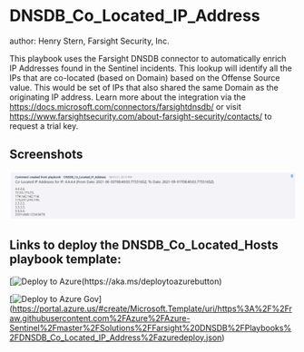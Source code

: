 # DNSDB_Co_Located_IP_Address
author: Henry Stern, Farsight Security, Inc.

This playbook uses the Farsight DNSDB connector to automatically enrich IP Addresses found in the Sentinel incidents. This lookup will identify all the IPs that are co-located (based on Domain) based on the Offense Source value. This would be set of IPs that also shared the same Domain as the originating IP address. 
Learn more about the integration via the https://docs.microsoft.com/connectors/farsightdnsdb/ or visit https://www.farsightsecurity.com/about-farsight-security/contacts/ to request a trial key.

## Screenshots

![Incident Comments](./Graphics/co_located_ip_addresses.png)


## Links to deploy the DNSDB_Co_Located_Hosts playbook template:

[![Deploy to Azure(https://aka.ms/deploytoazurebutton)](https://portal.azure.com/#create/Microsoft.Template/uri/https%3A%2F%2Fraw.githubusercontent.com%2FAzure%2FAzure-Sentinel%2Fmaster%2FSolutions%2FFarsight%20DNSDB%2FPlaybooks%2DNSDB_Co_Located_IP_Address%2Fazuredeploy.json)

[![Deploy to Azure Gov](https://aka.ms/deploytoazuregovbutton)] (https://portal.azure.us/#create/Microsoft.Template/uri/https%3A%2F%2Fraw.githubusercontent.com%2FAzure%2FAzure-Sentinel%2Fmaster%2FSolutions%2FFarsight%20DNSDB%2FPlaybooks%2FDNSDB_Co_Located_IP_Address%2Fazuredeploy.json)
